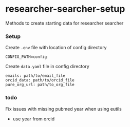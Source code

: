 # researcher-searcher-setup
Methods to create starting data for researcher searcher

### Setup

Create `.env` file with location of config directory

```
CONFIG_PATH=config
```

Create `data.yaml` file in config directory

```
emails: path/to/email_file
orcid_data: path/to/orcid_file
pure_org_url: path/to_org_file
```

### todo 

Fix issues with missing pubmed year when using eutils
- use year from orcid

